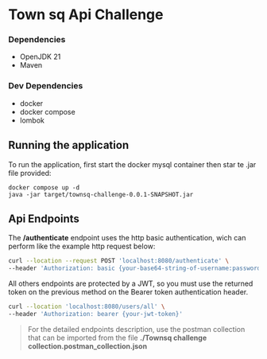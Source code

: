 # Town sq Api Challenge

### Dependencies

- OpenJDK 21
- Maven

### Dev Dependencies

- docker
- docker compose
- lombok

## Running the application

To run the application, first start the docker mysql container then star te .jar file provided:

```shell
docker compose up -d
java -jar target/townsq-challenge-0.0.1-SNAPSHOT.jar
```

## Api Endpoints

The **/authenticate** endpoint uses the http basic authentication, wich can perform like the example http request
below:

```bash
curl --location --request POST 'localhost:8080/authenticate' \
--header 'Authorization: basic {your-base64-string-of-username:password}'
```

All others endpoints are protected by a JWT, so you must use the returned token on the previous method on the Bearer
token authentication header.

```bash
curl --location 'localhost:8080/users/all' \
--header 'Authorization: bearer {your-jwt-token}'
```

> For the detailed endpoints description, use the postman collection that can be imported from the file **./Townsq
challenge collection.postman_collection.json** 